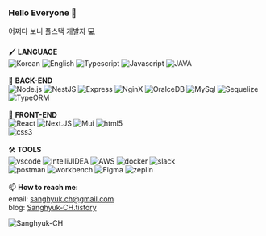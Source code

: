 ### Hello Everyone 👋
어쩌다 보니 풀스택 개발자 💻 
<br/>
<br/>
🖌 **LANGUAGE** <br/>
![Korean](https://img.shields.io/badge/Korean-red)
![English](https://img.shields.io/badge/English-blue)
![Typescript](https://img.shields.io/badge/TypeScript-black?logo=typescript)
![Javascript](https://img.shields.io/badge/JavaScript-black?logo=javascript)
![JAVA](https://img.shields.io/badge/JAVA-black?logo=java)
<br/>
<br/>
🌱 **BACK-END** <br/>
![Node.js](https://img.shields.io/badge/Node.js-black?logo=node.js)
![NestJS](https://img.shields.io/badge/NestJS-black?logo=NestJS)
![Express](https://img.shields.io/badge/Express-black?logo=express)
![NginX](https://img.shields.io/badge/Nginx-black?logo=nginx)
![OralceDB](https://img.shields.io/badge/OracleDB-black?logo=oracle)
![MySql](https://img.shields.io/badge/MySQL-black?logo=mysql)
![Sequelize](https://img.shields.io/badge/Sequelize-black?logo=Sequilize)
![TypeORM](https://img.shields.io/badge/typeORM-black)
<br/>
<br/>
🌱 **FRONT-END** <br/>
![React](https://img.shields.io/badge/React-black?logo=react)
![Next.JS](https://img.shields.io/badge/Next.JS-black?logo=Next.JS)
![Mui](https://img.shields.io/badge/MaterialUI-black?logo=mui)
![html5](https://img.shields.io/badge/HTML5-black?logo=html5)	
![css3](https://img.shields.io/badge/CSS3-black?logo=css3)
<br/><br/>
🛠 **TOOLS** <br/>
![vscode](https://img.shields.io/badge/VSCode-black?logo=visual-studio-code)
![IntelliJIDEA](https://img.shields.io/badge/IntelliJ-black?logo=IntelliJIDEA)
![AWS](https://img.shields.io/badge/AWS-black?logo=Amazon-AWS)
![docker](https://img.shields.io/badge/Docker-black?logo=docker)
![slack](https://img.shields.io/badge/Slack-black?logo=slack)	
![postman](https://img.shields.io/badge/Postman-black?logo=postman) 
![workbench](https://img.shields.io/badge/MySQLWorkbench-black)
![Figma](https://img.shields.io/badge/Figma-black?logo=figma)
![zeplin](https://img.shields.io/badge/Zeplin-black)
<br/><br/>
📫 **How to reach me:** <br/>
email: sanghyuk.ch@gmail.com <br/>
blog: <a href="https://Sanghyuk-CH.tistory.com">Sanghyuk-CH.tistory</a><br/>
<!--<br/>
**PROJECTS:** <br/>
https://cloud-bookstore.com <br/>-->
<p><img align="left" src="https://github-readme-streak-stats.herokuapp.com/?user=Sanghyuk-CH&" alt="Sanghyuk-CH" /></p>
